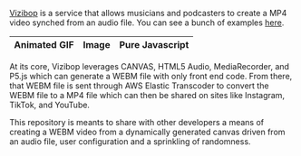 [Vizibop](https://vizibop.com) is a service that allows musicians and podcasters to create a MP4 video synched from an audio file.  You can see a bunch of examples [here](https://vizibop.com/showcase).

| Animated GIF |Image | Pure Javascript |
| -------------- | :--------- | ----------: | 

At its core, Vizibop leverages CANVAS, HTML5 Audio, MediaRecorder, and P5.js which can generate a WEBM file with only front end code.  From there, that WEBM file is sent through AWS Elastic Transcoder to convert the WEBM file to a MP4 file which can then be shared on sites like Instagram, TikTok, and YouTube.

This repository is meants to share with other developers a means of creating a WEBM video from a dynamically generated canvas driven from an audio file, user configuration and a sprinkling of randomness.


